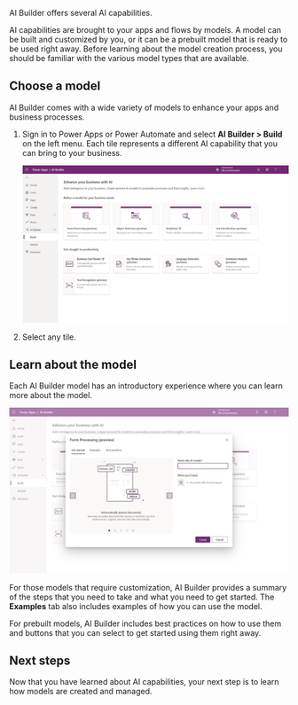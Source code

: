 AI Builder offers several AI capabilities.

AI capabilities are brought to your apps and flows by models. A model can be built and customized by you, or it can be a prebuilt model that is ready to be used right away. Before learning about the model creation process, you should be familiar with the various model types that are available.

## Choose a model

AI Builder comes with a wide variety of models to enhance your apps and business processes.

1. Sign in to Power Apps or Power Automate and select **AI Builder > Build** on the left menu. Each tile represents a different AI capability that you can bring to your business.

   ![AI Builder within Power Apps shows the Build tab selected.](../media/image2.jpg)

1. Select any tile.

## Learn about the model

Each AI Builder model has an introductory experience where you can learn more about the model.

![Form Processing (preview) on the Get started tab has info about how it automatically processes documents on several slides.](../media/image3.jpg)

For those models that require customization, AI Builder provides a summary of the steps that you need to take and what you need to get started. The **Examples** tab also includes examples of how you can use the model.

For prebuilt models, AI Builder includes best practices on how to use them and buttons that you can select to get started using them right away.

## Next steps

Now that you have learned about AI capabilities, your next step is to learn how models are created and managed.
